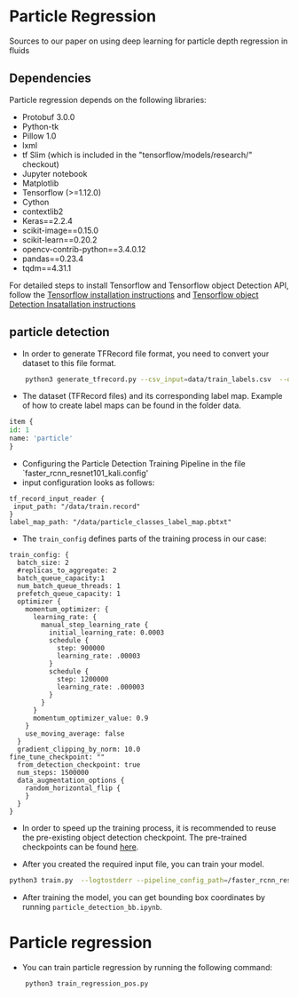 # Particle Regression
Sources to our paper on using deep learning for particle depth regression in fluids

## Dependencies
Particle regression depends on the following libraries:
*   Protobuf 3.0.0
*   Python-tk
*   Pillow 1.0
*   lxml
*   tf Slim (which is included in the "tensorflow/models/research/" checkout)
*   Jupyter notebook
*   Matplotlib
*   Tensorflow (>=1.12.0)
*   Cython
*   contextlib2
*   Keras==2.2.4
*   scikit-image==0.15.0
*   scikit-learn==0.20.2
*   opencv-contrib-python==3.4.0.12
*   pandas==0.23.4
*   tqdm==4.31.1

For detailed steps to install Tensorflow and Tensorflow object Detection API, follow the [Tensorflow installation instructions](https://www.tensorflow.org/install/) and [Tensorflow object Detection Insatallation instructions](https://github.com/tensorflow/models/blob/master/research/object_detection/g3doc/installation.md)
## particle detection
* In order to generate TFRecord file format, you need to convert your dataset to this file format.
```bash
    python3 generate_tfrecord.py --csv_input=data/train_labels.csv  --output_path=train.record
```
* The dataset (TFRecord files) and its corresponding label map. Example of how to create label maps can be found in the folder data.
```python
item {
id: 1
name: 'particle'
}
```
* Configuring the Particle Detection Training Pipeline in the file `faster_rcnn_resnet101_kali.config'
 * input configuration looks as follows:
 ```
tf_record_input_reader {
  input_path: "/data/train.record"
}
label_map_path: "/data/particle_classes_label_map.pbtxt"
```
 * The `train_config` defines parts of the training process in our case:
 ```
 train_config: {
   batch_size: 2
   #replicas_to_aggregate: 2
   batch_queue_capacity:1
   num_batch_queue_threads: 1
   prefetch_queue_capacity: 1
   optimizer {
     momentum_optimizer: {
       learning_rate: {
         manual_step_learning_rate {
           initial_learning_rate: 0.0003
           schedule {
             step: 900000
             learning_rate: .00003
           }
           schedule {
             step: 1200000
             learning_rate: .000003
           }
         }
       }
       momentum_optimizer_value: 0.9
     }
     use_moving_average: false
   }
   gradient_clipping_by_norm: 10.0
 fine_tune_checkpoint: ""
   from_detection_checkpoint: true
   num_steps: 1500000
   data_augmentation_options {
     random_horizontal_flip {
     }
   }
 }
```
 * In order to speed up the training process, it is recommended to reuse the pre-existing object detection checkpoint. The pre-trained checkpoints can be found [here](https://github.com/tensorflow/models/blob/master/research/object_detection/g3doc/detection_model_zoo.md).


* After you created the required input file, you can train your model.
```bash
python3 train.py  --logtostderr --pipeline_config_path=/faster_rcnn_resnet101_kali.config  --train_dir=
```
* After training the model, you can get bounding box coordinates by running `particle_detection_bb.ipynb`.



# Particle regression
* You can train particle regression by running the following command:
```bash
    python3 train_regression_pos.py
```
